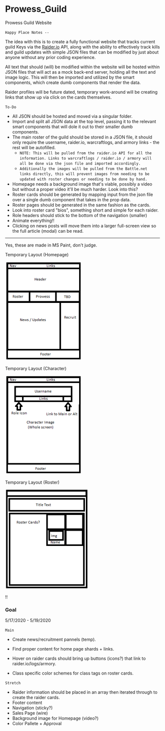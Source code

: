 # Prowess_Guild

Prowess Guild Website

`Happy Place Notes --`

The idea with this is to create a fully functional website that tracks current guild Keys via the [Raider.io](https://raider.io/guilds/us/malganis/Prowess) API, along with the ability to effectively track kills and guild updates with simple JSON files that can be modified by just about anyone without any prior coding experience.

All text that should (will) be modified within the website will be hosted within JSON files that will act as a mock back-end server, holding all the text and image logic. This will then be imported and utilized by the smart components, which create dumb components that render the data.

Raider profiles will be future dated, temporary work-around will be creating links that show up via click on the cards themselves.

`To-Do`

- All JSON should be hosted and moved via a singular folder.
- Import and split all JSON data at the top level, passing it to the relevant smart components that will dole it out to their smaller dumb components.
- The main roster of the guild should be stored in a JSON file, it should only require the username, raider.io, warcraftlogs, and armory links - the rest will be autofilled.
  - `NOTE: This will be pulled from the raider.io API for all the information. Links to warcraftlogs / raider.io / armory will all be done via the json file and imported accordingly.`
  - `Additionally the images will be pulled from the Battle.net links directly, this will prevent images from needing to be updated with roster changes or needing to be done by hand.`
- Homepage needs a background image that's viable, possibly a video but without a proper video it'll be much harder. Look into this?
- Roster cards should be generated by mapping input from the json file over a single dumb component that takes in the prop data.
- Roster pages should be generated in the same fashion as the cards.
- Look into roster card "bios", something short and simple for each raider.
- Role headers should stick to the bottom of the navigation (smaller)
- Animate everything!!
- Clicking on news posts will move them into a larger full-screen view so the full article (modal) can be read.

---

Yes, these are made in MS Paint, don't judge.

Temporary Layout (Homepage)

![alt text][logo]

[logo]: https://github.com/Serrowxd/Prowess_Guild/blob/master/readme-assets/idk.png?raw=true 'Layout'

Temporary Layout (Character)

![alt text][logo2]

[logo2]: https://github.com/Serrowxd/Prowess_Guild/blob/master/readme-assets/idk2.png?raw=true 'Layout'

Temporary Layout (Roster)

![alt text][logo3]

[logo3]: https://github.com/Serrowxd/Prowess_Guild/blob/master/readme-assets/idkimg.png?raw=true 'Layout'

!!

### Goal

5/17/2020 - 5/19/2020

`Main`

- Create news/recruitment pannels (temp).

- Find proper content for home page shards + links.
- Hover on raider cards should bring up buttons (icons?) that link to raider.io/logs/armory.
- Class specific color schemes for class tags on roster cards.

`Stretch`

- Raider information should be placed in an array then iterated through to create the raider cards.
- Footer content
- Navigation (sticky?)
- Sales Page (wire)
- Background image for Homepage (video?)
- Color Pallete + Approval
